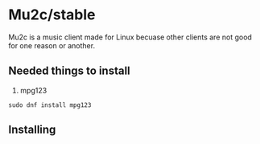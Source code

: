 # Mu2c/stable
Mu2c is a music client made for Linux becuase other clients are not good for one reason or another.


## Needed things to install
1) mpg123
```
sudo dnf install mpg123
```

## Installing
```bash
```